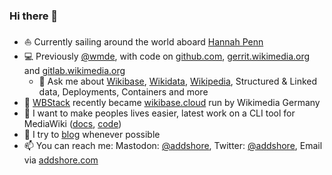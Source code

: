 ### Hi there 👋

- ⛵ Currently sailing around the world aboard [Hannah Penn](https://sailinghannahpenn.co.uk/)
- 💻 Previously [@wmde](https://github.com/wmde), with code on [github.com](https://github.com), [gerrit.wikimedia.org](https://gerrit.wikimedia.org/) and [gitlab.wikimedia.org](https://gitlab.wikimedia.org)
  - 💬 Ask me about [Wikibase](https://wikiba.se), [Wikidata](https://www.wikidata.org), [Wikipedia](https://www.wikipedia.org), Structured & Linked data, Deployments, Containers and more
- 🔭 [WBStack](https://www.wbstack.com) recently became [wikibase.cloud](https://wikibase.cloud) run by Wikimedia Germany
- 🌱 I want to make peoples lives easier, latest work on a CLI tool for MediaWiki ([docs](https://www.mediawiki.org/wiki/Cli), [code](https://gitlab.wikimedia.org/releng/cli))
- 📓 I try to [blog](https://addshore.com) whenever possible
- 📫 You can reach me: Mastodon: [@addshore](https://mas.to/@Addshore), Twitter: [@addshore](https://twitter.com/addshore), Email via [addshore.com](http://addshore.com/contact)

<!--
**addshore/addshore** is a ✨ _special_ ✨ repository because its `README.md` (this file) appears on your GitHub profile.

Here are some ideas to get you started:

- 🔭 I’m currently working on ...
- 🌱 I’m currently learning ...
- 👯 I’m looking to collaborate on ...
- 🤔 I’m looking for help with ...
- 😄 Pronouns: ...
- ⚡ Fun fact: ...
-->
